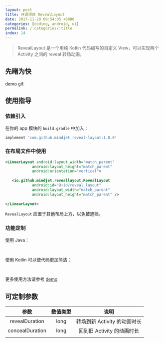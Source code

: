```yaml
---
layout: post
title: 开源项目 RevealLayout
date: 2017-11-28 09:54:05 +0800
categories: [coding, android, ui]
permalink: /:categories/:title
index: 14
---
```


> 
> RevealLayout 是一个用纯 Kotlin 代码编写的自定义 View，可以实现两个 Activity 之间的 reveal 转场动画。
> 

## 先睹为快

demo gif.



## 使用指导

### 依赖引入

在你的 app 模块的 `build.gradle` 中加入：

```groovy
implement 'com.github.mindjet.reveal-layout:1.0.0'
```

### 在布局文件中使用

```xml
<LinearLayout android:layout_width="match_parent"
            android:layout_height="match_parent"
            android:orientation="vertical">
  
   <io.github.mindjet.reveallayout.RevealLayout
            android:id="@+id/reveal_layout"
            android:layout_width="match_parent"
            android:layout_height="match_parent" />
  
</LinearLayout>
```

`RevealLayout` 应置于其他布局上方，以免被遮挡。

### 功能定制

使用 Java：

```java
  
```

使用 Kotlin 可以使代码更加简洁：

```kotlin
 
```

更多使用方法请参考 [demo](xxxx)



## 可定制参数

|       参数        | 数值类型 |         说明          |
| :-------------: | :--: | :-----------------: |
| revealDuration  | long | 转场到新 Activity 的动画时长 |
| concealDuration | long | 回到旧 Activity 的动画时长  |
|                 |      |                     |

